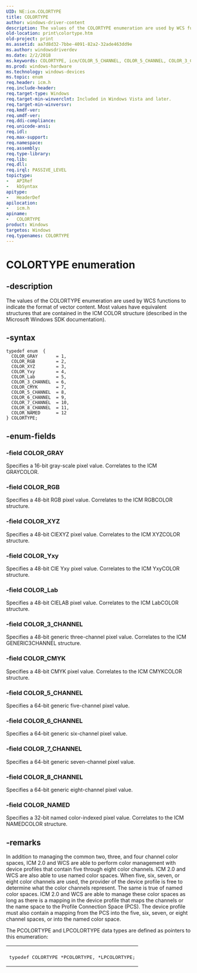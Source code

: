 ```yaml
---
UID: NE:icm.COLORTYPE
title: COLORTYPE
author: windows-driver-content
description: The values of the COLORTYPE enumeration are used by WCS functions to indicate the format of vector content. Most values have equivalent structures that are contained in the ICM COLOR structure (described in the Microsoft Windows SDK documentation).
old-location: print\colortype.htm
old-project: print
ms.assetid: aa7d8d32-7bbe-4091-82a2-32ade463dd9e
ms.author: windowsdriverdev
ms.date: 2/2/2018
ms.keywords: COLORTYPE, icm/COLOR_5_CHANNEL, COLOR_5_CHANNEL, COLOR_3_CHANNEL, COLOR_6_CHANNEL, icm/COLOR_Lab, COLOR_NAMED, COLOR_7_CHANNEL, print.colortype, icm/COLOR_NAMED, COLOR_GRAY, icm/COLOR_3_CHANNEL, icm/COLOR_7_CHANNEL, icm/COLOR_CMYK, COLOR_8_CHANNEL, icm/COLOR_Yxy, icm/COLORTYPE, COLOR_RGB, *PCOLORTYPE, icm/COLOR_8_CHANNEL, COLOR_XYZ, icm/COLOR_XYZ, COLORTYPE enumeration [Print Devices], COLOR_CMYK, colorfnc_95cb2087-57a1-4d10-87b0-d90cd4da2f57.xml, icm/COLOR_RGB, COLOR_Lab, icm/COLOR_6_CHANNEL, icm/COLOR_GRAY, COLOR_Yxy
ms.prod: windows-hardware
ms.technology: windows-devices
ms.topic: enum
req.header: icm.h
req.include-header: 
req.target-type: Windows
req.target-min-winverclnt: Included in Windows Vista and later.
req.target-min-winversvr: 
req.kmdf-ver: 
req.umdf-ver: 
req.ddi-compliance: 
req.unicode-ansi: 
req.idl: 
req.max-support: 
req.namespace: 
req.assembly: 
req.type-library: 
req.lib: 
req.dll: 
req.irql: PASSIVE_LEVEL
topictype:
-	APIRef
-	kbSyntax
apitype:
-	HeaderDef
apilocation:
-	icm.h
apiname:
-	COLORTYPE
product: Windows
targetos: Windows
req.typenames: COLORTYPE
---
```


# COLORTYPE enumeration


## -description


The values of the COLORTYPE enumeration are used by WCS functions to indicate the format of vector content. Most values have equivalent structures that are contained in the ICM COLOR structure (described in the Microsoft Windows SDK documentation).


## -syntax


````
typedef enum  { 
  COLOR_GRAY       = 1,
  COLOR_RGB        = 2,
  COLOR_XYZ        = 3,
  COLOR_Yxy        = 4,
  COLOR_Lab        = 5,
  COLOR_3_CHANNEL  = 6,
  COLOR_CMYK       = 7,
  COLOR_5_CHANNEL  = 8,
  COLOR_6_CHANNEL  = 9,
  COLOR_7_CHANNEL  = 10,
  COLOR_8_CHANNEL  = 11,
  COLOR_NAMED      = 12
} COLORTYPE;
````


## -enum-fields




### -field COLOR_GRAY

Specifies a 16-bit gray-scale pixel value. Correlates to the ICM GRAYCOLOR.


### -field COLOR_RGB

Specifies a 48-bit RGB pixel value. Correlates to the ICM RGBCOLOR structure.


### -field COLOR_XYZ

Specifies a 48-bit CIEXYZ pixel value. Correlates to the ICM XYZCOLOR structure.


### -field COLOR_Yxy

Specifies a 48-bit CIE Yxy pixel value. Correlates to the ICM YxyCOLOR structure.


### -field COLOR_Lab

Specifies a 48-bit CIELAB pixel value. Correlates to the ICM LabCOLOR structure.


### -field COLOR_3_CHANNEL

Specifies a 48-bit generic three-channel pixel value. Correlates to the ICM GENERIC3CHANNEL structure.


### -field COLOR_CMYK

Specifies a 48-bit CMYK pixel value. Correlates to the ICM CMYKCOLOR structure.


### -field COLOR_5_CHANNEL

Specifies a 64-bit generic five-channel pixel value.


### -field COLOR_6_CHANNEL

Specifies a 64-bit generic six-channel pixel value.


### -field COLOR_7_CHANNEL

Specifies a 64-bit generic seven-channel pixel value.


### -field COLOR_8_CHANNEL

Specifies a 64-bit generic eight-channel pixel value.


### -field COLOR_NAMED

Specifies a 32-bit named color-indexed pixel value. Correlates to the ICM NAMEDCOLOR structure.


## -remarks


In addition to managing the common two, three, and four channel color spaces, ICM 2.0 and WCS are able to perform color management with device profiles that contain five through eight color channels. ICM 2.0 and WCS are also able to use named color spaces. When five, six, seven, or eight color channels are used, the provider of the device profile is free to determine what the color channels represent. The same is true of named color spaces. ICM 2.0 and WCS are able to manage these color spaces as long as there is a mapping in the device profile that maps the channels or the name space to the Profile Connection Space (PCS). The device profile must also contain a mapping from the PCS into the five, six, seven, or eight channel spaces, or into the named color space.

The PCOLORTYPE and LPCOLORTYPE data types are defined as pointers to this enumeration:
<div class="code"><span codelanguage=""><table>
<tr>
<th></th>
</tr>
<tr>
<td>
<pre>typedef COLORTYPE *PCOLORTYPE, *LPCOLORTYPE;</pre>
</td>
</tr>
</table></span></div>

